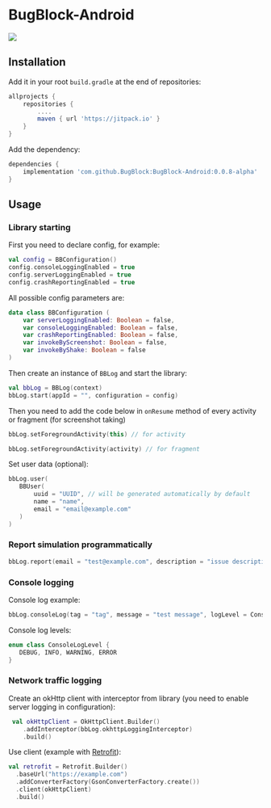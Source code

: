 # BugBlock-Android
[![](https://jitpack.io/v/BugBlock/BugBlock-Android.svg)](https://jitpack.io/#BugBlock/BugBlock-Android)


## Installation

Add it in your root `build.gradle` at the end of repositories:
``` gradle
allprojects {
    repositories {
        ....
        maven { url 'https://jitpack.io' }
    }
}
```
Add the dependency:
``` gradle
dependencies {
    implementation 'com.github.BugBlock:BugBlock-Android:0.0.8-alpha'
}
```

## Usage

### Library starting
First you need to declare config, for example:
``` kotlin
val config = BBConfiguration()
config.consoleLoggingEnabled = true
config.serverLoggingEnabled = true
config.crashReportingEnabled = true
```

All possible config parameters are: 
``` kotlin
data class BBConfiguration (
    var serverLoggingEnabled: Boolean = false,
    var consoleLoggingEnabled: Boolean = false,
    var crashReportingEnabled: Boolean = false,
    var invokeByScreenshot: Boolean = false,
    var invokeByShake: Boolean = false
)
```

Then create an instance of `BBLog` and start the library: 
``` kotlin
val bbLog = BBLog(context)
bbLog.start(appId = "", configuration = config)
```

Then you need to add the code below in `onResume` method of every activity or fragment (for screenshot taking)
``` kotlin
bbLog.setForegroundActivity(this) // for activity
```
``` kotlin
bbLog.setForegroundActivity(activity) // for fragment 
```

Set user data (optional):
``` kotlin
bbLog.user(
   BBUser(
       uuid = "UUID", // will be generated automatically by default
       name = "name",
       email = "email@example.com"
   )
)
```

### Report simulation programmatically

``` kotlin
bbLog.report(email = "test@example.com", description = "issue description")
```

### Console logging

Console log example:
``` kotlin
bbLog.consoleLog(tag = "tag", message = "test message", logLevel = ConsoleLogLevel.INFO)
```

Console log levels:
``` kotlin
enum class ConsoleLogLevel {
   DEBUG, INFO, WARNING, ERROR
}
```

### Network traffic logging
 
Create an okHttp client with interceptor from library (you need to enable server logging in configuration):
``` kotlin
 val okHttpClient = OkHttpClient.Builder()
    .addInterceptor(bbLog.okhttpLoggingInterceptor)
    .build()
```

Use client (example with [Retrofit](https://github.com/square/retrofit)):
``` kotlin
val retrofit = Retrofit.Builder()
  .baseUrl("https://example.com")
  .addConverterFactory(GsonConverterFactory.create())
  .client(okHttpClient)
  .build()
```

